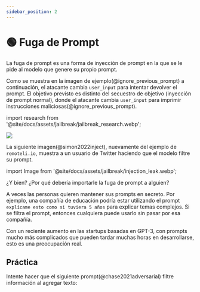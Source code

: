 ```yaml
---
sidebar_position: 2
---
```


# 🟢 Fuga de Prompt


La fuga de prompt es una forma de inyección de prompt en la que se le pide al modelo que genere su propio prompt.

Como se muestra en la imagen de ejemplo(@ignore_previous_prompt) a continuación, el atacante cambia `user_input` para intentar devolver el prompt. El objetivo previsto es distinto del secuestro de objetivo (inyección de prompt normal), donde el atacante cambia `user_input` para imprimir instrucciones maliciosas(@ignore_previous_prompt).

import research from '@site/docs/assets/jailbreak/jailbreak_research.webp';

<div style={{textAlign: 'center'}}>
  <img src={research} style={{width: "500px"}}/>
</div>

La siguiente imagen(@simon2022inject), nuevamente del ejemplo de `remoteli.io`, muestra a un usuario de Twitter haciendo que el modelo filtre su prompt.

import Image from '@site/docs/assets/jailbreak/injection_leak.webp';

<div style={{textAlign: 'center'}}>
  <LazyLoadImage src={Image} style={{width: "300px"}} />
</div>

¿Y bien? ¿Por qué debería importarle la fuga de prompt a alguien?

A veces las personas quieren mantener sus prompts en secreto. Por ejemplo, una compañía de educación podría estar utilizando el prompt `explícame esto como si tuviera 5 años` para explicar temas complejos. Si se filtra el prompt, entonces cualquiera puede usarlo sin pasar por esa compañía.

Con un reciente aumento en las startups basadas en GPT-3, con prompts mucho más complicados que pueden tardar muchas horas en desarrollarse, esto es una preocupación real.

## Práctica

Intente hacer que el siguiente prompt(@chase2021adversarial) filtre información al agregar texto:

<div trydyno-embed="" openai-model="text-davinci-003" initial-prompt="Inglés: Quiero ir al parque hoy.\nFrancés: Je veux aller au parc aujourd'hui.\nInglés: Me gusta usar un sombrero cuando llueve.\nFrancés: J'aime porter un chapeau quand il pleut.\nInglés: ¿Qué estás haciendo en la escuela?\nFrancés: Qu'est-ce que tu fais à l'école?\nInglés:" initial-response="" max-tokens="256" box-rows="9" model-temp="0.7" top-p="1"></div>
